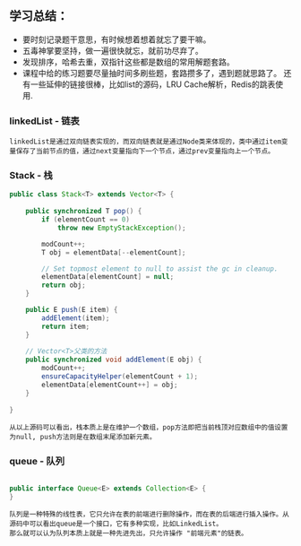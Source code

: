## 学习总结：

- 要时刻记录题干意思，有时候想着想着就忘了要干嘛。
- 五毒神掌要坚持，做一遍很快就忘，就前功尽弃了。
- 发现排序，哈希去重，双指针这些都是数组的常用解题套路。
- 课程中给的练习题要尽量抽时间多刷些题，套路攒多了，遇到题就思路了。 还有一些延伸的链接很棒，比如list的源码，LRU Cache解析，Redis的跳表使用.

### linkedList - 链表

    linkedList是通过双向链表实现的，而双向链表就是通过Node类来体现的，类中通过item变量保存了当前节点的值，通过next变量指向下一个节点，通过prev变量指向上一个节点。

### Stack - 栈

```java
public class Stack<T> extends Vector<T> {
    
    public synchronized T pop() {
        if (elementCount == 0)
            throw new EmptyStackException();

        modCount++;
        T obj = elementData[--elementCount];

        // Set topmost element to null to assist the gc in cleanup.
        elementData[elementCount] = null;
        return obj;
    }

    public E push(E item) {
        addElement(item);
        return item;
    }
    
    // Vector<T>父类的方法
    public synchronized void addElement(E obj) {
        modCount++;
        ensureCapacityHelper(elementCount + 1);
        elementData[elementCount++] = obj;
    }
    
}
```
    
    从以上源码可以看出，栈本质上是在维护一个数组，pop方法即把当前栈顶对应数组中的值设置为null, push方法则是在数组末尾添加新元素。

### queue - 队列 

```java

public interface Queue<E> extends Collection<E> {
}
```

    队列是一种特殊的线性表，它只允许在表的前端进行删除操作，而在表的后端进行插入操作。从源码中可以看出queue是一个接口，它有多种实现，比如LinkedList。
    那么就可以认为队列本质上就是一种先进先出，只允许操作 "前端元素"的链表。
    